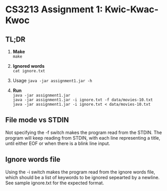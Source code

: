 CS3213 Assignment 1: Kwic-Kwac-Kwoc
==

## TL;DR
1. __Make__   
`make`

2. __Ignored words__  
`cat ignore.txt`  

3. Usage
`java -jar assignment1.jar -h`

4. __Run__  
`java -jar assignment1.jar`  
`java -jar assignment1.jar -i ignore.txt -f data/movies-10.txt`  
`java -jar assignment1.jar -i ignore.txt < data/movies-10.txt`

## File mode vs STDIN
Not specifying the -f switch makes the program read from the STDIN. The
program will keep reading from STDIN, with each line representing a title,
until either EOF or when there is a blink line input.

## Ignore words file
Using the -i switch makes the program read from the ignore words file, which
should be a list of keywords to be ignored sepearted by a newline. See sample
ignore.txt for the expected format.
